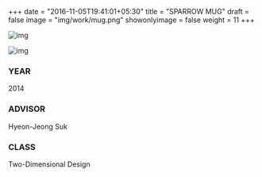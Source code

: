 +++
date = "2016-11-05T19:41:01+05:30"
title = "SPARROW MUG"
draft = false
image = "img/work/mug.png"
showonlyimage = false
weight = 11
+++

<!--more-->

![img](../../img/work/mug.png)

![img](../../img/work/mug0.png)


### YEAR 

2014

### ADVISOR

Hyeon-Jeong Suk

### CLASS

Two-Dimensional Design
